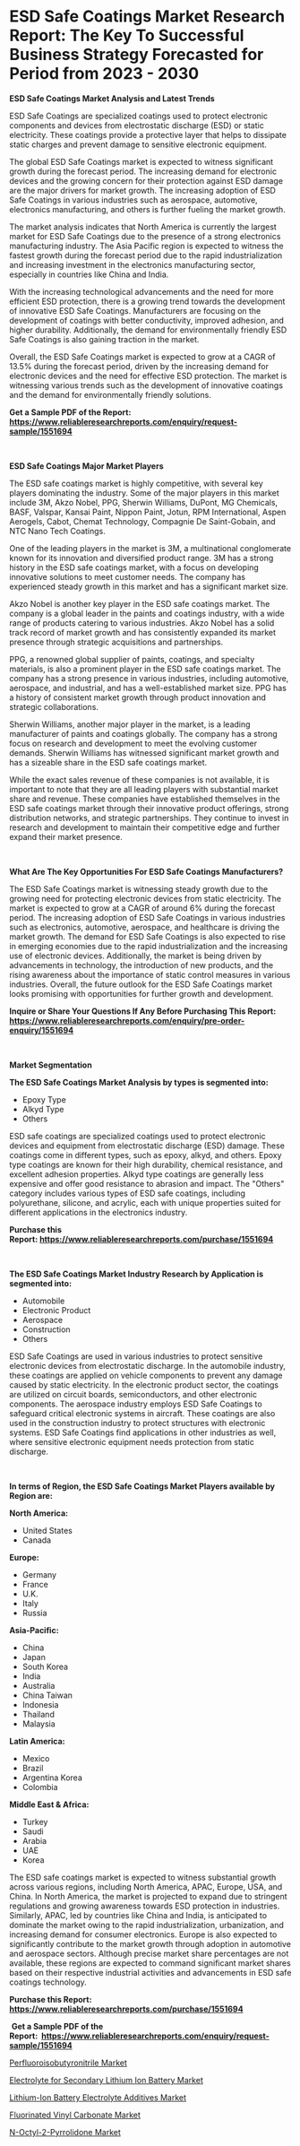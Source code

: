 <p><h1>ESD Safe Coatings Market Research Report: The Key To Successful Business Strategy Forecasted for Period from 2023 - 2030</h1></p><p><strong>ESD Safe Coatings Market Analysis and Latest Trends</strong></p>
<p><p>ESD Safe Coatings are specialized coatings used to protect electronic components and devices from electrostatic discharge (ESD) or static electricity. These coatings provide a protective layer that helps to dissipate static charges and prevent damage to sensitive electronic equipment.</p><p>The global ESD Safe Coatings market is expected to witness significant growth during the forecast period. The increasing demand for electronic devices and the growing concern for their protection against ESD damage are the major drivers for market growth. The increasing adoption of ESD Safe Coatings in various industries such as aerospace, automotive, electronics manufacturing, and others is further fueling the market growth.</p><p>The market analysis indicates that North America is currently the largest market for ESD Safe Coatings due to the presence of a strong electronics manufacturing industry. The Asia Pacific region is expected to witness the fastest growth during the forecast period due to the rapid industrialization and increasing investment in the electronics manufacturing sector, especially in countries like China and India.</p><p>With the increasing technological advancements and the need for more efficient ESD protection, there is a growing trend towards the development of innovative ESD Safe Coatings. Manufacturers are focusing on the development of coatings with better conductivity, improved adhesion, and higher durability. Additionally, the demand for environmentally friendly ESD Safe Coatings is also gaining traction in the market.</p><p>Overall, the ESD Safe Coatings market is expected to grow at a CAGR of 13.5% during the forecast period, driven by the increasing demand for electronic devices and the need for effective ESD protection. The market is witnessing various trends such as the development of innovative coatings and the demand for environmentally friendly solutions.</p></p>
<p><strong>Get a Sample PDF of the Report:&nbsp; <a href="https://www.reliableresearchreports.com/enquiry/request-sample/1551694">https://www.reliableresearchreports.com/enquiry/request-sample/1551694</a></strong></p>
<p>&nbsp;</p>
<p><strong>ESD Safe Coatings Major Market Players</strong></p>
<p><p>The ESD safe coatings market is highly competitive, with several key players dominating the industry. Some of the major players in this market include 3M, Akzo Nobel, PPG, Sherwin Williams, DuPont, MG Chemicals, BASF, Valspar, Kansai Paint, Nippon Paint, Jotun, RPM International, Aspen Aerogels, Cabot, Chemat Technology, Compagnie De Saint-Gobain, and NTC Nano Tech Coatings.</p><p>One of the leading players in the market is 3M, a multinational conglomerate known for its innovation and diversified product range. 3M has a strong history in the ESD safe coatings market, with a focus on developing innovative solutions to meet customer needs. The company has experienced steady growth in this market and has a significant market size.</p><p>Akzo Nobel is another key player in the ESD safe coatings market. The company is a global leader in the paints and coatings industry, with a wide range of products catering to various industries. Akzo Nobel has a solid track record of market growth and has consistently expanded its market presence through strategic acquisitions and partnerships.</p><p>PPG, a renowned global supplier of paints, coatings, and specialty materials, is also a prominent player in the ESD safe coatings market. The company has a strong presence in various industries, including automotive, aerospace, and industrial, and has a well-established market size. PPG has a history of consistent market growth through product innovation and strategic collaborations.</p><p>Sherwin Williams, another major player in the market, is a leading manufacturer of paints and coatings globally. The company has a strong focus on research and development to meet the evolving customer demands. Sherwin Williams has witnessed significant market growth and has a sizeable share in the ESD safe coatings market.</p><p>While the exact sales revenue of these companies is not available, it is important to note that they are all leading players with substantial market share and revenue. These companies have established themselves in the ESD safe coatings market through their innovative product offerings, strong distribution networks, and strategic partnerships. They continue to invest in research and development to maintain their competitive edge and further expand their market presence.</p></p>
<p>&nbsp;</p>
<p><strong>What Are The Key Opportunities For ESD Safe Coatings Manufacturers?</strong></p>
<p><p>The ESD Safe Coatings market is witnessing steady growth due to the growing need for protecting electronic devices from static electricity. The market is expected to grow at a CAGR of around 6% during the forecast period. The increasing adoption of ESD Safe Coatings in various industries such as electronics, automotive, aerospace, and healthcare is driving the market growth. The demand for ESD Safe Coatings is also expected to rise in emerging economies due to the rapid industrialization and the increasing use of electronic devices. Additionally, the market is being driven by advancements in technology, the introduction of new products, and the rising awareness about the importance of static control measures in various industries. Overall, the future outlook for the ESD Safe Coatings market looks promising with opportunities for further growth and development.</p></p>
<p><strong>Inquire or Share Your Questions If Any Before Purchasing This Report: <a href="https://www.reliableresearchreports.com/enquiry/pre-order-enquiry/1551694">https://www.reliableresearchreports.com/enquiry/pre-order-enquiry/1551694</a></strong></p>
<p>&nbsp;</p>
<p><strong>Market Segmentation</strong></p>
<p><strong>The ESD Safe Coatings Market Analysis by types is segmented into:</strong></p>
<p><ul><li>Epoxy Type</li><li>Alkyd Type</li><li>Others</li></ul></p>
<p><p>ESD safe coatings are specialized coatings used to protect electronic devices and equipment from electrostatic discharge (ESD) damage. These coatings come in different types, such as epoxy, alkyd, and others. Epoxy type coatings are known for their high durability, chemical resistance, and excellent adhesion properties. Alkyd type coatings are generally less expensive and offer good resistance to abrasion and impact. The "Others" category includes various types of ESD safe coatings, including polyurethane, silicone, and acrylic, each with unique properties suited for different applications in the electronics industry.</p></p>
<p><strong>Purchase this Report:&nbsp;<a href="https://www.reliableresearchreports.com/purchase/1551694">https://www.reliableresearchreports.com/purchase/1551694</a></strong></p>
<p>&nbsp;</p>
<p><strong>The ESD Safe Coatings Market Industry Research by Application is segmented into:</strong></p>
<p><ul><li>Automobile</li><li>Electronic Product</li><li>Aerospace</li><li>Construction</li><li>Others</li></ul></p>
<p><p>ESD Safe Coatings are used in various industries to protect sensitive electronic devices from electrostatic discharge. In the automobile industry, these coatings are applied on vehicle components to prevent any damage caused by static electricity. In the electronic product sector, the coatings are utilized on circuit boards, semiconductors, and other electronic components. The aerospace industry employs ESD Safe Coatings to safeguard critical electronic systems in aircraft. These coatings are also used in the construction industry to protect structures with electronic systems. ESD Safe Coatings find applications in other industries as well, where sensitive electronic equipment needs protection from static discharge.</p></p>
<p>&nbsp;</p>
<p><strong>In terms of Region, the ESD Safe Coatings Market Players available by Region are:</strong></p>
<p>
    <p> <strong> North America: </strong>
        <ul>
            <li>United States</li>
            <li>Canada</li>
        </ul>
        </p> 
    <p> <strong> Europe: </strong>
        <ul>
            <li>Germany</li>
            <li>France</li>
            <li>U.K.</li>
            <li>Italy</li>
            <li>Russia</li>
        </ul>
        </p> 
    <p> <strong> Asia-Pacific: </strong>
        <ul>
            <li>China</li>
            <li>Japan</li>
            <li>South Korea</li>
            <li>India</li>
            <li>Australia</li>
            <li>China Taiwan</li>
            <li>Indonesia</li>
            <li>Thailand</li>
            <li>Malaysia</li>
        </ul>
        </p> 
    <p> <strong> Latin America: </strong>
        <ul>
            <li>Mexico</li>
            <li>Brazil</li>
            <li>Argentina Korea</li>
            <li>Colombia</li>
        </ul>
        </p> 
    <p> <strong> Middle East & Africa: </strong>
        <ul>
            <li>Turkey</li>
            <li>Saudi</li>
            <li>Arabia</li>
            <li>UAE</li>
            <li>Korea</li>
        </ul>
    </p>
    </p>
<p><p>The ESD safe coatings market is expected to witness substantial growth across various regions, including North America, APAC, Europe, USA, and China. In North America, the market is projected to expand due to stringent regulations and growing awareness towards ESD protection in industries. Similarly, APAC, led by countries like China and India, is anticipated to dominate the market owing to the rapid industrialization, urbanization, and increasing demand for consumer electronics. Europe is also expected to significantly contribute to the market growth through adoption in automotive and aerospace sectors. Although precise market share percentages are not available, these regions are expected to command significant market shares based on their respective industrial activities and advancements in ESD safe coatings technology.</p></p>
<p><strong>Purchase this Report: <a href="https://www.reliableresearchreports.com/purchase/1551694">https://www.reliableresearchreports.com/purchase/1551694</a></strong></p>
<p>&nbsp;<strong>Get a Sample PDF of the Report:&nbsp;&nbsp;<a href="https://www.reliableresearchreports.com/enquiry/request-sample/1551694">https://www.reliableresearchreports.com/enquiry/request-sample/1551694</a></strong></p>
<p><strong></strong></p>
<p><p><a href="https://github.com/kholmovskayalyudmila/Market-Research-Report-List-1/blob/main/perfluoroisobutyronitrile-market.md">Perfluoroisobutyronitrile Market</a></p><p><a href="https://github.com/merzlyukov93/Market-Research-Report-List-1/blob/main/electrolyte-for-secondary-lithium-ion-battery-market.md">Electrolyte for Secondary Lithium Ion Battery Market</a></p><p><a href="https://github.com/sndrkn/Market-Research-Report-List-1/blob/main/lithium-ion-battery-electrolyte-additives-market.md">Lithium-Ion Battery Electrolyte Additives Market</a></p><p><a href="https://github.com/melchekhinf/Market-Research-Report-List-1/blob/main/fluorinated-vinyl-carbonate-market.md">Fluorinated Vinyl Carbonate Market</a></p><p><a href="https://github.com/sofyaavrova/Market-Research-Report-List-1/blob/main/n-octyl-2-pyrrolidone-market.md">N-Octyl-2-Pyrrolidone Market</a></p></p>